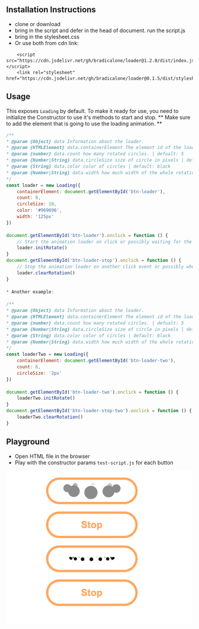 ## Installation Instructions
* clone or download
* bring in the script and defer in the head of document. run the script.js 
* bring in the stylesheet.css
* Or use both from cdn link:
```
    <script src="https://cdn.jsdelivr.net/gh/bradicalone/loader@1.2.0/dist/index.js"></script> 
    <link rel="stylesheet" href="https://cdn.jsdelivr.net/gh/bradicalone/loader@0.1.5/dist/stylesheet.css">
```
## Usage

This exposes `Loading` by default. To make it ready for use, you need to initialize the Constructor to use it's methods to start and stop.
** Make sure to add the element that is going to use the loading animation. **

```javascript
/**
* @param {Object} data Information about the loader.
* @param {HTMLElement} data.containerElement The element id of the loader cirlces is going to be in
* @param {number} data.count how many rotated circles. | defualt: 5
* @param {Number|String} data.circleSize size of circle in pixels | default: half target container devided by count
* @param {String} data.color color of circles | default: black
* @param {Number|String} data.width how much width of the whole rotation in pixels | default: half width of target container
*/
const loader = new Loading({
    containerElement: document.getElementById('btn-loader'),
    count: 8,
    circleSize: 18,
    color: '#969696',
    width: '125px'
})

document.getElementById('btn-loader').onclick = function () {
    // Start the animation loader on click or possibly waiting for the page to load
    loader.initRotate()
}
document.getElementById('btn-loader-stop').onclick = function () {
    // Stop the animation loader on another click event or possibly when page is done loading
    loader.clearRotation()
}

* Another example:

/**
* @param {Object} data Information about the loader.
* @param {HTMLElement} data.containerElement The element id of the loader cirlces is going to be in
* @param {number} data.count how many rotated circles. | defualt: 5
* @param {Number|String} data.circleSize size of circle in pixels | default: half target container devided by count
* @param {String} data.color color of circles | default: black
* @param {Number|String} data.width how much width of the whole rotation in pixels | default: half width of target container
*/
const loaderTwo = new Loading({
    containerElement: document.getElementById('btn-loader-two'),
    count: 6,
    circleSize: '2px'
})

document.getElementById('btn-loader-two').onclick = function () {
    loaderTwo.initRotate()
}
document.getElementById('btn-loader-stop-two').onclick = function () {
    loaderTwo.clearRotation()
}
```

## Playground
* Open HTML file in the browser
* Play with the constructor params `test-script.js` for each button

![Alt text](./loader-screenshot.png)
